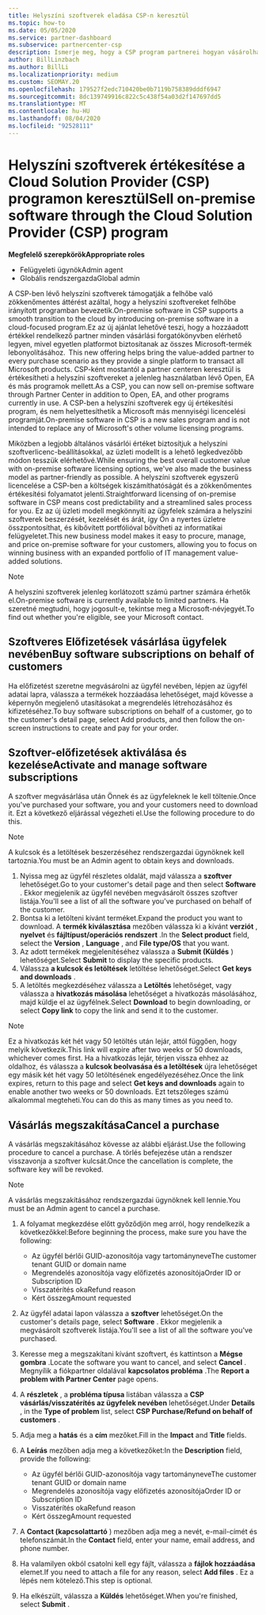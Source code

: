 ```yaml
---
title: Helyszíni szoftverek eladása CSP-n keresztül
ms.topic: how-to
ms.date: 05/05/2020
ms.service: partner-dashboard
ms.subservice: partnercenter-csp
description: Ismerje meg, hogy a CSP program partnerei hogyan vásárolhatják meg, kezelhetik, adhatják meg és törölhetik a helyszíni szoftveres előfizetéseket a partner Centerben lévő ügyfelek nevében.
author: BillLinzbach
ms.author: BillLi
ms.localizationpriority: medium
ms.custom: SEOMAY.20
ms.openlocfilehash: 179527f2edc710420be0b7119b758389dddf6947
ms.sourcegitcommit: 8dc139749916c822c5c438f54a03d2f147697dd5
ms.translationtype: MT
ms.contentlocale: hu-HU
ms.lasthandoff: 08/04/2020
ms.locfileid: "92528111"
---
```

# <a name="sell-on-premise-software-through-the-cloud-solution-provider-csp-program"></a><span data-ttu-id="33448-103">Helyszíni szoftverek értékesítése a Cloud Solution Provider (CSP) programon keresztül</span><span class="sxs-lookup"><span data-stu-id="33448-103">Sell on-premise software through the Cloud Solution Provider (CSP) program</span></span>

<span data-ttu-id="33448-104">**Megfelelő szerepkörök**</span><span class="sxs-lookup"><span data-stu-id="33448-104">**Appropriate roles**</span></span>

- <span data-ttu-id="33448-105">Felügyeleti ügynök</span><span class="sxs-lookup"><span data-stu-id="33448-105">Admin agent</span></span>
- <span data-ttu-id="33448-106">Globális rendszergazda</span><span class="sxs-lookup"><span data-stu-id="33448-106">Global admin</span></span>

<span data-ttu-id="33448-107">A CSP-ben lévő helyszíni szoftverek támogatják a felhőbe való zökkenőmentes áttérést azáltal, hogy a helyszíni szoftvereket felhőbe irányított programban bevezetik.</span><span class="sxs-lookup"><span data-stu-id="33448-107">On-premise software in CSP supports a smooth transition to the cloud by introducing on-premise software in a cloud-focused program.</span></span><span data-ttu-id="33448-108">Ez az új ajánlat lehetővé teszi, hogy a hozzáadott értékkel rendelkező partner minden vásárlási forgatókönyvben elérhető legyen, mivel egyetlen platformot biztosítanak az összes Microsoft-termék lebonyolításához.</span><span class="sxs-lookup"><span data-stu-id="33448-108">  This new offering helps bring the value-added partner to every purchase scenario as they provide a single platform to transact all Microsoft products.</span></span> <span data-ttu-id="33448-109">CSP-ként mostantól a partner centeren keresztül is értékesítheti a helyszíni szoftvereket a jelenleg használatban lévő Open, EA és más programok mellett.</span><span class="sxs-lookup"><span data-stu-id="33448-109">As a CSP, you can now sell on-premise software through Partner Center in addition to Open, EA, and other programs currently in use.</span></span> <span data-ttu-id="33448-110">A CSP-ben a helyszíni szoftverek egy új értékesítési program, és nem helyettesíthetik a Microsoft más mennyiségi licencelési programját.</span><span class="sxs-lookup"><span data-stu-id="33448-110">On-premise software in CSP is a new sales program and is not intended to replace any of Microsoft's other volume licensing programs.</span></span> 
 
<span data-ttu-id="33448-111">Miközben a legjobb általános vásárlói értéket biztosítjuk a helyszíni szoftverlicenc-beállításokkal, az üzleti modellt is a lehető legkedvezőbb módon tesszük elérhetővé.</span><span class="sxs-lookup"><span data-stu-id="33448-111">While ensuring the best overall customer value with on-premise software licensing options, we've also made the business model as partner-friendly as possible.</span></span> <span data-ttu-id="33448-112">A helyszíni szoftverek egyszerű licencelése a CSP-ben a költségek kiszámíthatóságát és a zökkenőmentes értékesítési folyamatot jelenti.</span><span class="sxs-lookup"><span data-stu-id="33448-112">Straightforward licensing of on-premise software in CSP means cost predictability and a streamlined sales process for you.</span></span> <span data-ttu-id="33448-113">Ez az új üzleti modell megkönnyíti az ügyfelek számára a helyszíni szoftverek beszerzését, kezelését és árát, így Ön a nyertes üzletre összpontosíthat, és kibővített portfólióval bővítheti az informatikai felügyeletet.</span><span class="sxs-lookup"><span data-stu-id="33448-113">This new business model makes it easy to procure, manage, and price on-premise software for your customers, allowing you to focus on winning business with an expanded portfolio of IT management value-added solutions.</span></span> 

>[!NOTE]
><span data-ttu-id="33448-114">A helyszíni szoftverek jelenleg korlátozott számú partner számára érhetők el.</span><span class="sxs-lookup"><span data-stu-id="33448-114">On-premise software is currently available to limited partners.</span></span> <span data-ttu-id="33448-115">Ha szeretné megtudni, hogy jogosult-e, tekintse meg a Microsoft-névjegyét.</span><span class="sxs-lookup"><span data-stu-id="33448-115">To find out whether you're eligible, see your Microsoft contact.</span></span> 


## <a name="buy-software-subscriptions-on-behalf-of-customers"></a><span data-ttu-id="33448-116">Szoftveres Előfizetések vásárlása ügyfelek nevében</span><span class="sxs-lookup"><span data-stu-id="33448-116">Buy software subscriptions on behalf of customers</span></span>

<span data-ttu-id="33448-117">Ha előfizetést szeretne megvásárolni az ügyfél nevében, lépjen az ügyfél adatai lapra, válassza a termékek hozzáadása lehetőséget, majd kövesse a képernyőn megjelenő utasításokat a megrendelés létrehozásához és kifizetéséhez.</span><span class="sxs-lookup"><span data-stu-id="33448-117">To buy software subscriptions on behalf of a customer, go to the customer's detail page, select Add products, and then follow the on-screen instructions to create and pay for your order.</span></span>

## <a name="activate-and-manage-software-subscriptions"></a><span data-ttu-id="33448-118">Szoftver-előfizetések aktiválása és kezelése</span><span class="sxs-lookup"><span data-stu-id="33448-118">Activate and manage software subscriptions</span></span>

<span data-ttu-id="33448-119">A szoftver megvásárlása után Önnek és az ügyfeleknek le kell töltenie.</span><span class="sxs-lookup"><span data-stu-id="33448-119">Once you've purchased your software, you and your customers need to download it.</span></span> <span data-ttu-id="33448-120">Ezt a következő eljárással végezheti el.</span><span class="sxs-lookup"><span data-stu-id="33448-120">Use the following procedure to do this.</span></span> 

>[!NOTE]
><span data-ttu-id="33448-121">A kulcsok és a letöltések beszerzéséhez rendszergazdai ügynöknek kell tartoznia.</span><span class="sxs-lookup"><span data-stu-id="33448-121">You must be an Admin agent to obtain keys and downloads.</span></span> 

1. <span data-ttu-id="33448-122">Nyissa meg az ügyfél részletes oldalát, majd válassza a **szoftver** lehetőséget.</span><span class="sxs-lookup"><span data-stu-id="33448-122">Go to your customer's detail page and then select **Software** .</span></span> <span data-ttu-id="33448-123">Ekkor megjelenik az ügyfél nevében megvásárolt összes szoftver listája.</span><span class="sxs-lookup"><span data-stu-id="33448-123">You'll see a list of all the software you've purchased on behalf of the customer.</span></span> 
2.  <span data-ttu-id="33448-124">Bontsa ki a letölteni kívánt terméket.</span><span class="sxs-lookup"><span data-stu-id="33448-124">Expand the product you want to download.</span></span> <span data-ttu-id="33448-125">A **termék kiválasztása** mezőben válassza ki a kívánt **verziót** , **nyelvet** és **fájltípust/operációs rendszert** .</span><span class="sxs-lookup"><span data-stu-id="33448-125">In the **Select product** field, select the **Version** , **Language** , and **File type/OS** that you want.</span></span> 
3.  <span data-ttu-id="33448-126">Az adott termékek megjelenítéséhez válassza a **Submit (Küldés** ) lehetőséget.</span><span class="sxs-lookup"><span data-stu-id="33448-126">Select **Submit** to display the specific products.</span></span> 
4.  <span data-ttu-id="33448-127">Válassza **a kulcsok és letöltések** letöltése lehetőséget.</span><span class="sxs-lookup"><span data-stu-id="33448-127">Select **Get keys and downloads** .</span></span> 
5.  <span data-ttu-id="33448-128">A letöltés megkezdéséhez válassza a **Letöltés** lehetőséget, vagy válassza a **hivatkozás másolása** lehetőséget a hivatkozás másolásához, majd küldje el az ügyfélnek.</span><span class="sxs-lookup"><span data-stu-id="33448-128">Select **Download** to begin downloading, or select **Copy link** to copy the link and send it to the customer.</span></span> 

>[!NOTE]
><span data-ttu-id="33448-129">Ez a hivatkozás két hét vagy 50 letöltés után lejár, attól függően, hogy melyik következik.</span><span class="sxs-lookup"><span data-stu-id="33448-129">This link will expire after two weeks or 50 downloads, whichever comes first.</span></span> <span data-ttu-id="33448-130">Ha a hivatkozás lejár, térjen vissza ehhez az oldalhoz, és válassza a **kulcsok beolvasása és a letöltések** újra lehetőséget egy másik két hét vagy 50 letöltésének engedélyezéséhez.</span><span class="sxs-lookup"><span data-stu-id="33448-130">Once the link expires, return to this page and select **Get keys and downloads** again to enable another two weeks or 50 downloads.</span></span> <span data-ttu-id="33448-131">Ezt tetszőleges számú alkalommal megteheti.</span><span class="sxs-lookup"><span data-stu-id="33448-131">You can do this as many times as you need to.</span></span> 


## <a name="cancel-a-purchase"></a><span data-ttu-id="33448-132">Vásárlás megszakítása</span><span class="sxs-lookup"><span data-stu-id="33448-132">Cancel a purchase</span></span>

<span data-ttu-id="33448-133">A vásárlás megszakításához kövesse az alábbi eljárást.</span><span class="sxs-lookup"><span data-stu-id="33448-133">Use the following procedure to cancel a purchase.</span></span> <span data-ttu-id="33448-134">A törlés befejezése után a rendszer visszavonja a szoftver kulcsát.</span><span class="sxs-lookup"><span data-stu-id="33448-134">Once the cancellation is complete, the software key will be revoked.</span></span> 

>[!NOTE]
><span data-ttu-id="33448-135">A vásárlás megszakításához rendszergazdai ügynöknek kell lennie.</span><span class="sxs-lookup"><span data-stu-id="33448-135">You must be an Admin agent to cancel a purchase.</span></span> 

1.  <span data-ttu-id="33448-136">A folyamat megkezdése előtt győződjön meg arról, hogy rendelkezik a következőkkel:</span><span class="sxs-lookup"><span data-stu-id="33448-136">Before beginning the process, make sure you have the following:</span></span> 
    - <span data-ttu-id="33448-137">Az ügyfél bérlői GUID-azonosítója vagy tartományneve</span><span class="sxs-lookup"><span data-stu-id="33448-137">The customer tenant GUID or domain name</span></span>
    - <span data-ttu-id="33448-138">Megrendelés azonosítója vagy előfizetés azonosítója</span><span class="sxs-lookup"><span data-stu-id="33448-138">Order ID or Subscription ID</span></span>
    - <span data-ttu-id="33448-139">Visszatérítés oka</span><span class="sxs-lookup"><span data-stu-id="33448-139">Refund reason</span></span>
    - <span data-ttu-id="33448-140">Kért összeg</span><span class="sxs-lookup"><span data-stu-id="33448-140">Amount requested</span></span>

2.  <span data-ttu-id="33448-141">Az ügyfél adatai lapon válassza a **szoftver** lehetőséget.</span><span class="sxs-lookup"><span data-stu-id="33448-141">On the customer's details page, select **Software** .</span></span> <span data-ttu-id="33448-142">Ekkor megjelenik a megvásárolt szoftverek listája.</span><span class="sxs-lookup"><span data-stu-id="33448-142">You'll see a list of all the software you've purchased.</span></span> 

3.  <span data-ttu-id="33448-143">Keresse meg a megszakítani kívánt szoftvert, és kattintson a **Mégse gombra** .</span><span class="sxs-lookup"><span data-stu-id="33448-143">Locate the software you want to cancel, and select **Cancel** .</span></span> <span data-ttu-id="33448-144">Megnyílik a fiókpartner oldalával **kapcsolatos probléma** .</span><span class="sxs-lookup"><span data-stu-id="33448-144">The **Report a problem with Partner Center** page opens.</span></span> 

4.  <span data-ttu-id="33448-145">A **részletek** , a **probléma típusa** listában válassza a **CSP vásárlás/visszatérítés az ügyfelek nevében** lehetőséget.</span><span class="sxs-lookup"><span data-stu-id="33448-145">Under **Details** , in the **Type of problem** list, select **CSP Purchase/Refund on behalf of customers** .</span></span>

5.  <span data-ttu-id="33448-146">Adja meg a **hatás** és a **cím** mezőket.</span><span class="sxs-lookup"><span data-stu-id="33448-146">Fill in the **Impact** and **Title** fields.</span></span> 

6.  <span data-ttu-id="33448-147">A **Leírás** mezőben adja meg a következőket:</span><span class="sxs-lookup"><span data-stu-id="33448-147">In the **Description** field, provide the following:</span></span> 
    -   <span data-ttu-id="33448-148">Az ügyfél bérlői GUID-azonosítója vagy tartományneve</span><span class="sxs-lookup"><span data-stu-id="33448-148">The customer tenant GUID or domain name</span></span>
    -   <span data-ttu-id="33448-149">Megrendelés azonosítója vagy előfizetés azonosítója</span><span class="sxs-lookup"><span data-stu-id="33448-149">Order ID or Subscription ID</span></span>
    -   <span data-ttu-id="33448-150">Visszatérítés oka</span><span class="sxs-lookup"><span data-stu-id="33448-150">Refund reason</span></span>
    -   <span data-ttu-id="33448-151">Kért összeg</span><span class="sxs-lookup"><span data-stu-id="33448-151">Amount requested</span></span>

7.  <span data-ttu-id="33448-152">A **Contact (kapcsolattartó** ) mezőben adja meg a nevét, e-mail-címét és telefonszámát.</span><span class="sxs-lookup"><span data-stu-id="33448-152">In the **Contact** field, enter your name, email address, and phone number.</span></span> 

8.  <span data-ttu-id="33448-153">Ha valamilyen okból csatolni kell egy fájlt, válassza a **fájlok hozzáadása** elemet.</span><span class="sxs-lookup"><span data-stu-id="33448-153">If you need to attach a file for any reason, select **Add files** .</span></span> <span data-ttu-id="33448-154">Ez a lépés nem kötelező.</span><span class="sxs-lookup"><span data-stu-id="33448-154">This step is optional.</span></span> 

9.  <span data-ttu-id="33448-155">Ha elkészült, válassza a **Küldés** lehetőséget.</span><span class="sxs-lookup"><span data-stu-id="33448-155">When you're finished, select **Submit** .</span></span>